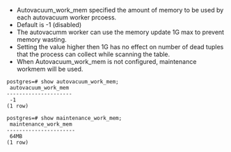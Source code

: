 * Autovacuum_work_mem specified the amount of memory to be used by each autovacuum worker prcoess.
* Default is -1 (disabled)
* The autovacumm worker can use the memory update 1G max to prevent memory wasting.
* Setting the value higher then 1G has no effect on number of dead tuples that the process can collect while scanning the table.
* When Autovacuum_work_mem is not configured, maintenance workmem will be used.

```
postgres=# show autovacuum_work_mem;
 autovacuum_work_mem
---------------------
 -1
(1 row)

postgres=# show maintenance_work_mem;
 maintenance_work_mem
----------------------
 64MB
(1 row)
```
   
